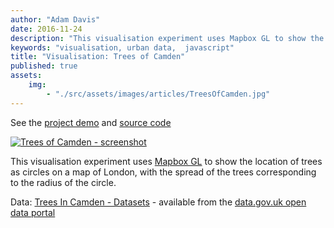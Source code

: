 ```yaml
---
author: "Adam Davis"
date: 2016-11-24
description: "This visualisation experiment uses Mapbox GL to show the location of trees as circles on a map of London, with the spread of the trees corresponding to the radius of the circle."
keywords: "visualisation, urban data,  javascript"
title: "Visualisation: Trees of Camden"
published: true
assets: 
    img: 
        - "./src/assets/images/articles/TreesOfCamden.jpg"
---
```


See the [project demo](http://pictographic.io/viz/trees-of-camden/) and [source code](https://github.com/pictographic/trees-in-camden) 
 

[![Trees of Camden - screenshot](/assets/images/articles/TreesOfCamden.jpg)](http://pictographic.io/viz/trees-of-camden/)

This visualisation experiment uses [Mapbox GL](https://www.mapbox.com/mapbox-gl-js/api/) to show the location of trees as circles on a map of London, with the spread of the trees corresponding to the radius of the circle.

Data: [Trees In Camden - Datasets](https://data.gov.uk/dataset/trees-in-camden) - available from the [data.gov.uk open data portal](https://data.gov.uk)
